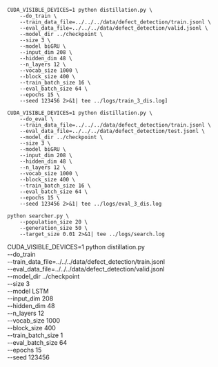 ```
CUDA_VISIBLE_DEVICES=1 python distillation.py \
    --do_train \
    --train_data_file=../../../data/defect_detection/train.jsonl \
    --eval_data_file=../../../data/defect_detection/valid.jsonl \
    --model_dir ../checkpoint \
    --size 3 \
    --model biGRU \
    --input_dim 208 \
    --hidden_dim 48 \
    --n_layers 12 \
    --vocab_size 1000 \
    --block_size 400 \
    --train_batch_size 16 \
    --eval_batch_size 64 \
    --epochs 15 \
    --seed 123456 2>&1| tee ../logs/train_3_dis.log]
```

```
CUDA_VISIBLE_DEVICES=1 python distillation.py \
    --do_eval \
    --train_data_file=../../../data/defect_detection/train.jsonl \
    --eval_data_file=../../../data/defect_detection/test.jsonl \
    --model_dir ../checkpoint \
    --size 3 \
    --model biGRU \
    --input_dim 208 \
    --hidden_dim 48 \
    --n_layers 12 \
    --vocab_size 1000 \
    --block_size 400 \
    --train_batch_size 16 \
    --eval_batch_size 64 \
    --epochs 15 \
    --seed 123456 2>&1| tee ../logs/eval_3_dis.log
```

```
python searcher.py \
    --population_size 20 \
    --generation_size 50 \
    --target_size 0.01 2>&1| tee ../logs/search.log
```

CUDA_VISIBLE_DEVICES=1 python distillation.py \
    --do_train \
    --train_data_file=../../../data/defect_detection/train.jsonl \
    --eval_data_file=../../../data/defect_detection/valid.jsonl \
    --model_dir ../checkpoint \
    --size 3 \
    --model LSTM \
    --input_dim 208 \
    --hidden_dim 48 \
    --n_layers 12 \
    --vocab_size 1000 \
    --block_size 400 \
    --train_batch_size 1 \
    --eval_batch_size 64 \
    --epochs 15 \
    --seed 123456